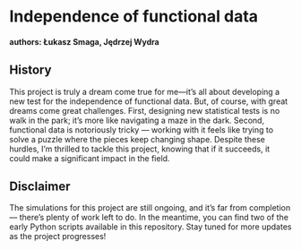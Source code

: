 # Independence of functional data

#### authors: Łukasz Smaga, Jędrzej Wydra

## History
This project is truly a dream come true for me—it’s all about developing a new test for the independence of functional data. But, of course, with great dreams come great challenges. First, designing new statistical tests is no walk in the park; it’s more like navigating a maze in the dark. Second, functional data is notoriously tricky — working with it feels like trying to solve a puzzle where the pieces keep changing shape. Despite these hurdles, I’m thrilled to tackle this project, knowing that if it succeeds, it could make a significant impact in the field.

## Disclaimer
The simulations for this project are still ongoing, and it’s far from completion — there’s plenty of work left to do. In the meantime, you can find two of the early Python scripts available in this repository. Stay tuned for more updates as the project progresses!
